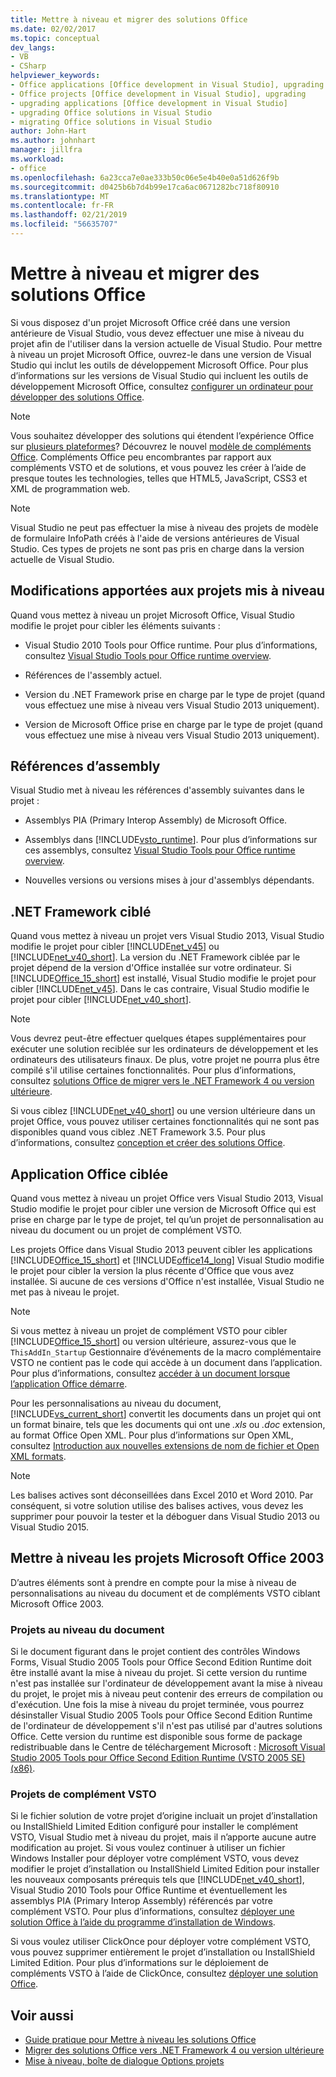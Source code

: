 ```yaml
---
title: Mettre à niveau et migrer des solutions Office
ms.date: 02/02/2017
ms.topic: conceptual
dev_langs:
- VB
- CSharp
helpviewer_keywords:
- Office applications [Office development in Visual Studio], upgrading
- Office projects [Office development in Visual Studio], upgrading
- upgrading applications [Office development in Visual Studio]
- upgrading Office solutions in Visual Studio
- migrating Office solutions in Visual Studio
author: John-Hart
ms.author: johnhart
manager: jillfra
ms.workload:
- office
ms.openlocfilehash: 6a23cca7e0ae333b50c06e5e4b40e0a51d626f9b
ms.sourcegitcommit: d0425b6b7d4b99e17ca6ac0671282bc718f80910
ms.translationtype: MT
ms.contentlocale: fr-FR
ms.lasthandoff: 02/21/2019
ms.locfileid: "56635707"
---
```

# <a name="upgrade-and-migrate-office-solutions"></a>Mettre à niveau et migrer des solutions Office
  Si vous disposez d'un projet Microsoft Office créé dans une version antérieure de Visual Studio, vous devez effectuer une mise à niveau du projet afin de l'utiliser dans la version actuelle de Visual Studio. Pour mettre à niveau un projet Microsoft Office, ouvrez-le dans une version de Visual Studio qui inclut les outils de développement Microsoft Office. Pour plus d’informations sur les versions de Visual Studio qui incluent les outils de développement Microsoft Office, consultez [configurer un ordinateur pour développer des solutions Office](../vsto/configuring-a-computer-to-develop-office-solutions.md).

> [!NOTE]
>  Vous souhaitez développer des solutions qui étendent l’expérience Office sur [plusieurs plateformes](https://dev.office.com/add-in-availability)? Découvrez le nouvel [modèle de compléments Office](https://dev.office.com/docs/add-ins/overview/office-add-ins). Compléments Office peu encombrantes par rapport aux compléments VSTO et de solutions, et vous pouvez les créer à l’aide de presque toutes les technologies, telles que HTML5, JavaScript, CSS3 et XML de programmation web.

> [!NOTE]
>  Visual Studio ne peut pas effectuer la mise à niveau des projets de modèle de formulaire InfoPath créés à l'aide de versions antérieures de Visual Studio. Ces types de projets ne sont pas pris en charge dans la version actuelle de Visual Studio.

## <a name="changes-to-upgraded-projects"></a>Modifications apportées aux projets mis à niveau
 Quand vous mettez à niveau un projet Microsoft Office, Visual Studio modifie le projet pour cibler les éléments suivants :

-   Visual Studio 2010 Tools pour Office runtime. Pour plus d’informations, consultez [Visual Studio Tools pour Office runtime overview](../vsto/visual-studio-tools-for-office-runtime-overview.md).

-   Références de l'assembly actuel.

-   Version du .NET Framework prise en charge par le type de projet (quand vous effectuez une mise à niveau vers Visual Studio 2013 uniquement).

-   Version de Microsoft Office prise en charge par le type de projet (quand vous effectuez une mise à niveau vers Visual Studio 2013 uniquement).

## <a name="assembly-references"></a>Références d’assembly
 Visual Studio met à niveau les références d'assembly suivantes dans le projet :

-   Assemblys PIA (Primary Interop Assembly) de Microsoft Office.

-   Assemblys dans [!INCLUDE[vsto_runtime](../vsto/includes/vsto-runtime-md.md)]. Pour plus d’informations sur ces assemblys, consultez [Visual Studio Tools pour Office runtime overview](../vsto/visual-studio-tools-for-office-runtime-overview.md).

-   Nouvelles versions ou versions mises à jour d'assemblys dépendants.

## <a name="targeted-net-framework"></a>.NET Framework ciblé
 Quand vous mettez à niveau un projet vers Visual Studio 2013, Visual Studio modifie le projet pour cibler [!INCLUDE[net_v45](../vsto/includes/net-v45-md.md)] ou [!INCLUDE[net_v40_short](../sharepoint/includes/net-v40-short-md.md)]. La version du .NET Framework ciblée par le projet dépend de la version d'Office installée sur votre ordinateur. Si [!INCLUDE[Office_15_short](../vsto/includes/office-15-short-md.md)] est installé, Visual Studio modifie le projet pour cibler [!INCLUDE[net_v45](../vsto/includes/net-v45-md.md)]. Dans le cas contraire, Visual Studio modifie le projet pour cibler [!INCLUDE[net_v40_short](../sharepoint/includes/net-v40-short-md.md)].

> [!NOTE]
>  Vous devrez peut-être effectuer quelques étapes supplémentaires pour exécuter une solution reciblée sur les ordinateurs de développement et les ordinateurs des utilisateurs finaux. De plus, votre projet ne pourra plus être compilé s'il utilise certaines fonctionnalités. Pour plus d’informations, consultez [solutions Office de migrer vers le .NET Framework 4 ou version ultérieure](../vsto/migrating-office-solutions-to-the-dotnet-framework-4-or-later.md).

 Si vous ciblez [!INCLUDE[net_v40_short](../sharepoint/includes/net-v40-short-md.md)] ou une version ultérieure dans un projet Office, vous pouvez utiliser certaines fonctionnalités qui ne sont pas disponibles quand vous ciblez .NET Framework 3.5. Pour plus d’informations, consultez [conception et créer des solutions Office](../vsto/designing-and-creating-office-solutions.md).

## <a name="targeted-office-application"></a>Application Office ciblée
 Quand vous mettez à niveau un projet Office vers Visual Studio 2013, Visual Studio modifie le projet pour cibler une version de Microsoft Office qui est prise en charge par le type de projet, tel qu’un projet de personnalisation au niveau du document ou un projet de complément VSTO.

 Les projets Office dans Visual Studio 2013 peuvent cibler les applications [!INCLUDE[Office_15_short](../vsto/includes/office-15-short-md.md)] et [!INCLUDE[office14_long](../vsto/includes/office14-long-md.md)]  Visual Studio modifie le projet pour cibler la version la plus récente d'Office que vous avez installée. Si aucune de ces versions d'Office n'est installée, Visual Studio ne met pas à niveau le projet.

> [!NOTE]
>  Si vous mettez à niveau un projet de complément VSTO pour cibler [!INCLUDE[Office_15_short](../vsto/includes/office-15-short-md.md)] ou version ultérieure, assurez-vous que le `ThisAddIn_Startup` Gestionnaire d’événements de la macro complémentaire VSTO ne contient pas le code qui accède à un document dans l’application. Pour plus d’informations, consultez [accéder à un document lorsque l’application Office démarre](../vsto/programming-vsto-add-ins.md#AccessingDocuments).

 Pour les personnalisations au niveau du document, [!INCLUDE[vs_current_short](../sharepoint/includes/vs-current-short-md.md)] convertit les documents dans un projet qui ont un format binaire, tels que les documents qui ont une *.xls* ou *.doc* extension, au format Office Open XML. Pour plus d’informations sur Open XML, consultez [Introduction aux nouvelles extensions de nom de fichier et Open XML formats](https://support.office.com/en-nz/article/Introduction-to-new-file-name-extensions-eca81dcb-5626-4e5b-8362-524d13ae4ec1).

> [!NOTE]
>  Les balises actives sont déconseillées dans Excel 2010 et Word 2010. Par conséquent, si votre solution utilise des balises actives, vous devez les supprimer pour pouvoir la tester et la déboguer dans Visual Studio 2013 ou Visual Studio 2015.

## <a name="upgrade-microsoft-office-2003-projects"></a>Mettre à niveau les projets Microsoft Office 2003
 D’autres éléments sont à prendre en compte pour la mise à niveau de personnalisations au niveau du document et de compléments VSTO ciblant Microsoft Office 2003.

### <a name="document-level-projects"></a>Projets au niveau du document
 Si le document figurant dans le projet contient des contrôles Windows Forms, Visual Studio 2005 Tools pour Office Second Edition Runtime doit être installé avant la mise à niveau du projet. Si cette version du runtime n'est pas installée sur l'ordinateur de développement avant la mise à niveau du projet, le projet mis à niveau peut contenir des erreurs de compilation ou d'exécution. Une fois la mise à niveau du projet terminée, vous pourrez désinstaller Visual Studio 2005 Tools pour Office Second Edition Runtime de l'ordinateur de développement s'il n'est pas utilisé par d'autres solutions Office. Cette version du runtime est disponible sous forme de package redistribuable dans le Centre de téléchargement Microsoft : [Microsoft Visual Studio 2005 Tools pour Office Second Edition Runtime (VSTO 2005 SE) (x86)](http://go.microsoft.com/fwlink/?linkid=49612).

### <a name="vsto-add-in-projects"></a>Projets de complément VSTO
 Si le fichier solution de votre projet d’origine incluait un projet d’installation ou InstallShield Limited Edition configuré pour installer le complément VSTO, Visual Studio met à niveau du projet, mais il n’apporte aucune autre modification au projet. Si vous voulez continuer à utiliser un fichier Windows Installer pour déployer votre complément VSTO, vous devez modifier le projet d’installation ou InstallShield Limited Edition pour installer les nouveaux composants prérequis tels que [!INCLUDE[net_v40_short](../sharepoint/includes/net-v40-short-md.md)], Visual Studio 2010 Tools pour Office Runtime et éventuellement les assemblys PIA (Primary Interop Assembly) référencés par votre complément VSTO. Pour plus d’informations, consultez [déployer une solution Office à l’aide du programme d’installation de Windows](../vsto/deploying-an-office-solution-by-using-windows-installer.md).

 Si vous voulez utiliser ClickOnce pour déployer votre complément VSTO, vous pouvez supprimer entièrement le projet d’installation ou InstallShield Limited Edition. Pour plus d’informations sur le déploiement de compléments VSTO à l’aide de ClickOnce, consultez [déployer une solution Office](../vsto/deploying-an-office-solution.md).

## <a name="see-also"></a>Voir aussi
- [Guide pratique pour Mettre à niveau les solutions Office](https://msdn.microsoft.com/a269e539-b717-4680-a568-2152b070347e)
- [Migrer des solutions Office vers .NET Framework 4 ou version ultérieure](../vsto/migrating-office-solutions-to-the-dotnet-framework-4-or-later.md)
- [Mise à niveau, boîte de dialogue Options projets](../vsto/project-upgrade-options-dialog-box.md)
